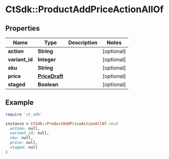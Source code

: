 # CtSdk::ProductAddPriceActionAllOf

## Properties

| Name | Type | Description | Notes |
| ---- | ---- | ----------- | ----- |
| **action** | **String** |  | [optional] |
| **variant_id** | **Integer** |  | [optional] |
| **sku** | **String** |  | [optional] |
| **price** | [**PriceDraft**](PriceDraft.md) |  | [optional] |
| **staged** | **Boolean** |  | [optional] |

## Example

```ruby
require 'ct_sdk'

instance = CtSdk::ProductAddPriceActionAllOf.new(
  action: null,
  variant_id: null,
  sku: null,
  price: null,
  staged: null
)
```

